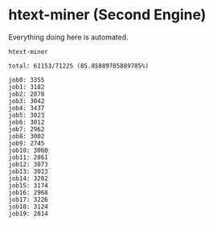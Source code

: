 # htext-miner (Second Engine)

Everything doing here is automated.

```
htext-miner

total: 61153/71225 (85.85889785889785%)

job0: 3355
job1: 3182
job2: 2878
job3: 3042
job4: 3437
job5: 3023
job6: 3012
job7: 2962
job8: 3002
job9: 2745
job10: 3060
job11: 2861
job12: 3073
job13: 3013
job14: 3202
job15: 3174
job16: 2968
job17: 3226
job18: 3124
job19: 2814
```